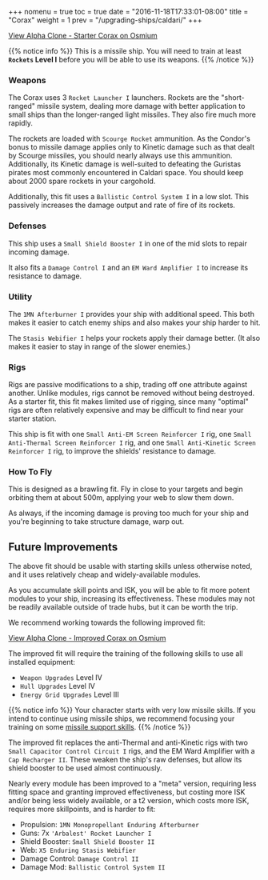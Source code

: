 +++
nomenu = true
toc = true
date = "2016-11-18T17:33:01-08:00"
title = "Corax"
weight = 1
prev = "/upgrading-ships/caldari/"
+++

<object type="image/svg+xml" data="https://o.smium.org/api/convert/118658/svg/118658-alpha-clone---starter-corax.svg?privatetoken=196222959671574528"><a href="https://o.smium.org/loadout/private/118658/196222959671574528">View Alpha Clone - Starter Corax on Osmium</a></object>

{{% notice info %}}
This is a missile ship.  You will need to train at least **`Rockets` Level I** before you will be able to use its weapons.
{{% /notice %}}

### Weapons

The Corax uses 3 `Rocket Launcher I` launchers.
Rockets are the "short-ranged" missile system, dealing more damage with better application to small ships
than the longer-ranged light missiles.  They also fire much more rapidly.

The rockets are loaded with `Scourge Rocket` ammunition.
As the Condor's bonus to missile damage applies only to Kinetic damage
such as that dealt by Scourge missiles, you should nearly always use this ammunition.
Additionally, its Kinetic damage is well-suited to defeating the Guristas pirates
most commonly encountered in Caldari space.
You should keep about 2000 spare rockets in your cargohold.

Additionally, this fit uses a `Ballistic Control System I` in a low slot.
This passively increases the damage output and rate of fire of its rockets.

### Defenses

This ship uses a `Small Shield Booster I` in one of the mid slots to repair incoming damage.

It also fits a `Damage Control I` and an `EM Ward Amplifier I` to increase its resistance to damage.

### Utility

The `1MN Afterburner I` provides your ship with additional speed. This both makes it easier to
catch enemy ships and also makes your ship harder to hit.

The `Stasis Webifier I` helps your rockets apply their damage better. 
(It also makes it easier to stay in range of the slower enemies.)

### Rigs

Rigs are passive modifications to a ship, trading off one attribute against another.
Unlike modules, rigs cannot be removed without being destroyed. 
As a starter fit, this fit makes limited use of rigging, since many "optimal" rigs
are often relatively expensive and may be difficult to find near your starter station.

This ship is fit with one `Small Anti-EM Screen Reinforcer I` rig, 
one `Small Anti-Thermal Screen Reinforcer I` rig, 
and one `Small Anti-Kinetic Screen Reinforcer I` rig,
to improve the shields' resistance to damage.

### How To Fly

This is designed as a brawling fit.  Fly in close to your targets
and begin orbiting them at about 500m, applying your web to slow them down.

As always, if the incoming damage is proving too much for your ship
and you're beginning to take structure damage, warp out.

## Future Improvements

The above fit should be usable with starting skills unless otherwise noted,
and it uses relatively cheap and widely-available modules.  

As you accumulate skill points and ISK, you will be able to fit more potent
modules to your ship, increasing its effectiveness.  These modules may not be
readily available outside of trade hubs, but it can be worth the trip.

We recommend working towards the following improved fit:

<object type="image/svg+xml" data="https://o.smium.org/api/convert/118660/svg/118660-alpha-clone---improved-corax.svg?privatetoken=2275141002433921024"><a href="https://o.smium.org/loadout/private/118660/2275141002433921024">View Alpha Clone - Improved Corax on Osmium</a></object>

The improved fit will require the training of the following skills to use all installed equipment:

* `Weapon Upgrades` Level IV
* `Hull Upgrades` Level IV
* `Energy Grid Upgrades` Level III

{{% notice info %}}
Your character starts with very low missile skills.  If you intend to continue
using missile ships, we recommend focusing your training on some 
[missile support skills](/training/combat/#missile-skills).
{{% /notice %}}

The improved fit replaces the anti-Thermal and anti-Kinetic rigs
with two `Small Capacitor Control Circuit I` rigs, and the
EM Ward Amplifier with a `Cap Recharger II`.  These weaken
the ship's raw defenses, but allow its shield booster to be used almost continuously.

Nearly every module has been improved to a "meta" version, requiring less fitting space
and granting improved effectiveness, but costing more ISK and/or being less widely available,
or a t2 version, which costs more ISK, requires more skillpoints, and is harder to fit:

 * Propulsion: `1MN Monopropellant Enduring Afterburner`
 * Guns: 7x `'Arbalest' Rocket Launcher I`
 * Shield Booster: `Small Shield Booster II`
 * Web: `X5 Enduring Stasis Webifier`
 * Damage Control: `Damage Control II`
 * Damage Mod: `Ballistic Control System II`